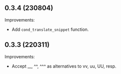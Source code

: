 ## 0.3.4 (230804)

Improvements:

* Add `cond_translate_snippet` function.

## 0.3.3 (220311)

Improvements:

* Accept __, ^^, ^^^ as alternatives to vv, uu, UU, resp.
